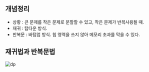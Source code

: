 
## 개념정리

- 상황 : 큰 문제를 작은 문제로 분할할 수 있고, 작은 문제가 반복사용될 때.
- 재귀 : 탑다운 방식.
- 반복문 : 바텀업 방식. 힙 영역을 쓰지 않아 메모리 초과를 막을 수 있다.

## 재귀법과 반복문법
![dp](https://user-images.githubusercontent.com/97036481/148887970-ae5e63ee-94c9-4637-bbee-d611825f597f.png)
